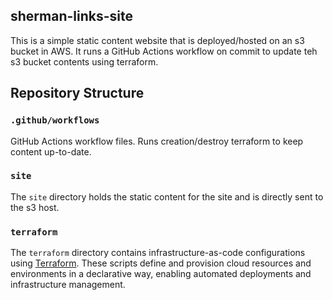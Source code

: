 ## sherman-links-site
This is a simple static content website that is deployed/hosted on an s3 bucket in AWS.  It runs a GitHub Actions workflow on commit to update teh s3 bucket contents using terraform.

## Repository Structure

### `.github/workflows`
GitHub Actions workflow files. Runs creation/destroy terraform to keep content up-to-date.

### `site`
The `site` directory holds the static content for the site and is directly sent to the s3 host.

### `terraform`
The `terraform` directory contains infrastructure-as-code configurations using [Terraform](https://www.terraform.io/). These scripts define and provision cloud resources and environments in a declarative way, enabling automated deployments and infrastructure management.

